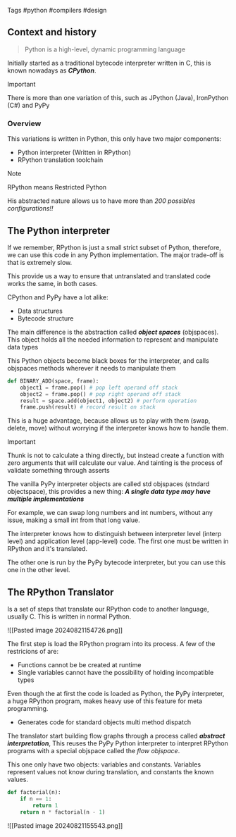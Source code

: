 Tags #python #compilers #design 

## Context and history

> Python is a high-level, dynamic programming language

Initially started as a traditional bytecode interpreter written in C, this is known nowadays as ***CPython***. 

>[!IMPORTANT]
>There is more than one variation of this, such as JPython (Java), IronPython (C#) and PyPy

### Overview

This variations is written in Python, this only have two major components:

- Python interpreter (Written in RPython)
- RPython translation toolchain

>[!NOTE]
>RPython means Restricted Python

His abstracted nature allows us to have more than *200 possibles configurations!!*

## The Python interpreter

If we remember, RPython is just a small strict subset of Python, therefore, we can use this code in any Python implementation. The major trade-off is that is extremely slow.

This provide us a way to ensure that untranslated and translated code works the same, in both cases.

CPython and PyPy have a lot alike:

- Data structures
- Bytecode structure

The main difference is the abstraction called ***object spaces*** (objspaces). This object holds all the needed information to represent and manipulate data types

This Python objects become black boxes for the interpreter, and calls objspaces methods wherever it needs to manipulate them

```python
def BINARY_ADD(space, frame):
    object1 = frame.pop() # pop left operand off stack
    object2 = frame.pop() # pop right operand off stack
    result = space.add(object1, object2) # perform operation
    frame.push(result) # record result on stack
```

This is a huge advantage, because allows us to play with them (swap, delete, move) without worrying if the interpreter knows how to handle them. 

>[!IMPORTANT]
>Thunk is not to calculate a thing directly, but instead create a function with zero arguments that will calculate our value. And  tainting is the process of validate something through asserts

The vanilla PyPy interpreter objects are called std objspaces (stndard objectspace), this provides a new thing: ***A single data type may have multiple implementations***

For example, we can swap long numbers and int numbers, without any issue, making a small int from that long value.

The interpreter knows how to distinguish between interpreter level (interp level) and application level (app-level) code. The first one must be written in RPython and it's translated.

The other one is run by the PyPy bytecode interpreter, but you can use this one in the other level.

## The RPython Translator

Is a set of steps that translate our RPython code to another language, usually C. This is written in normal Python.

![[Pasted image 20240821154726.png]]

The first step is load  the RPython program into its process. A few of the restricions of are:

- Functions cannot be be created at runtime 
- Single variables cannot have the possibility of holding incompatible types

Even though the at first the code is loaded as Python, the PyPy interpreter, a huge RPython program, makes heavy use of this feature for meta programming.
- Generates code for standard objects multi method dispatch

The translator start building flow graphs through a process called ***abstract interpretation***, This reuses the PyPy Python interpreter to interpret RPython programs with a special objspace called the *flow objspace*.

This one only have two objects: variables and constants. Variables represent values not know during translation, and constants the known values.

```python
def factorial(n):
    if n == 1:
        return 1
    return n * factorial(n - 1)
```

![[Pasted image 20240821155543.png]]